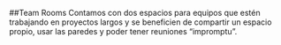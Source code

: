 ##Team Rooms
Contamos con dos espacios para equipos que estén trabajando en proyectos largos y se beneficien de compartir un espacio propio, usar las paredes y poder tener reuniones “impromptu”.

